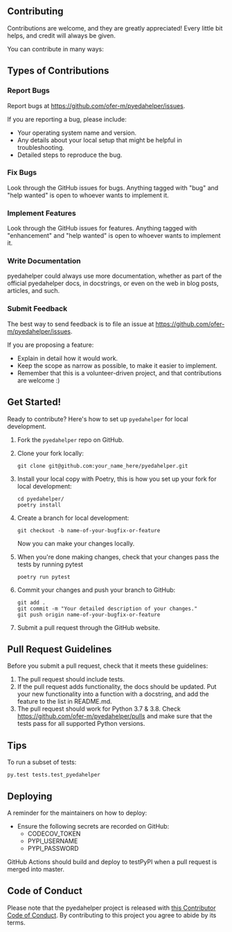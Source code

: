
## Contributing

Contributions are welcome, and they are greatly appreciated! Every little bit
helps, and credit will always be given.

You can contribute in many ways:

## Types of Contributions


### Report Bugs

Report bugs at https://github.com/ofer-m/pyedahelper/issues.

If you are reporting a bug, please include:

* Your operating system name and version.
* Any details about your local setup that might be helpful in troubleshooting.
* Detailed steps to reproduce the bug.

### Fix Bugs

Look through the GitHub issues for bugs. Anything tagged with "bug" and "help
wanted" is open to whoever wants to implement it.

### Implement Features

Look through the GitHub issues for features. Anything tagged with "enhancement"
and "help wanted" is open to whoever wants to implement it.

### Write Documentation

pyedahelper could always use more documentation, whether as part of the
official pyedahelper docs, in docstrings, or even on the web in blog posts,
articles, and such.

### Submit Feedback

The best way to send feedback is to file an issue at https://github.com/ofer-m/pyedahelper/issues.

If you are proposing a feature:

* Explain in detail how it would work.
* Keep the scope as narrow as possible, to make it easier to implement.
* Remember that this is a volunteer-driven project, and that contributions
  are welcome :)

## Get Started!

Ready to contribute? Here's how to set up `pyedahelper` for local development.

1. Fork the `pyedahelper` repo on GitHub.

2. Clone your fork locally:

	```
	git clone git@github.com:your_name_here/pyedahelper.git
	```

3. Install your local copy with Poetry, this is how you set up your fork for local development:

	```
	cd pyedahelper/
	poetry install
	```

4. Create a branch for local development:

	```
	git checkout -b name-of-your-bugfix-or-feature
	```

   	Now you can make your changes locally.

5. When you're done making changes, check that your changes pass the tests by running pytest

	```
	poetry run pytest
	```

6. Commit your changes and push your branch to GitHub:

	```
	git add .
	git commit -m "Your detailed description of your changes."
	git push origin name-of-your-bugfix-or-feature
	```

7. Submit a pull request through the GitHub website.

## Pull Request Guidelines

Before you submit a pull request, check that it meets these guidelines:

1. The pull request should include tests.
2. If the pull request adds functionality, the docs should be updated. Put
   your new functionality into a function with a docstring, and add the
   feature to the list in README.md.
3. The pull request should work for Python 3.7 & 3.8. Check https://github.com/ofer-m/pyedahelper/pulls and make sure that the tests pass for all supported Python versions.

## Tips

To run a subset of tests:

```
py.test tests.test_pyedahelper
```

## Deploying

A reminder for the maintainers on how to deploy:

- Ensure the following secrets are recorded on GitHub:
	- CODECOV_TOKEN	
	- PYPI_USERNAME
 	- PYPI_PASSWORD	

 GitHub Actions should build and deploy to testPyPI when a pull request is merged into master.

## Code of Conduct

Please note that the pyedahelper project is released with [this Contributor Code of Conduct](CONDUCT.md). By contributing to this project you agree to abide by its terms.
